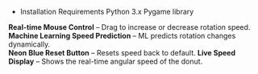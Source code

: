 - Installation Requirements
  Python 3.x
  Pygame library

**Real-time Mouse Control** – Drag to increase or decrease rotation speed.  
**Machine Learning Speed Prediction** – ML predicts rotation changes dynamically.  
**Neon Blue Reset Button** – Resets speed back to default.
**Live Speed Display** – Shows the real-time angular speed of the donut. 

